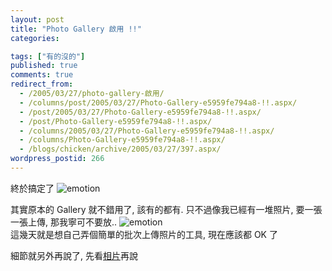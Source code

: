 ```yaml
---
layout: post
title: "Photo Gallery 啟用 !!"
categories:

tags: ["有的沒的"]
published: true
comments: true
redirect_from:
  - /2005/03/27/photo-gallery-啟用/
  - /columns/post/2005/03/27/Photo-Gallery-e5959fe794a8-!!.aspx/
  - /post/2005/03/27/Photo-Gallery-e5959fe794a8-!!.aspx/
  - /post/Photo-Gallery-e5959fe794a8-!!.aspx/
  - /columns/2005/03/27/Photo-Gallery-e5959fe794a8-!!.aspx/
  - /columns/Photo-Gallery-e5959fe794a8-!!.aspx/
  - /blogs/chicken/archive/2005/03/27/397.aspx/
wordpress_postid: 266
---
```


終於搞定了 ![emotion](/Emoticons/emotion-2.gif)

其實原本的 Gallery 就不錯用了, 該有的都有. 只不過像我已經有一堆照片, 要一張一張上傳, 那我寧可不要放.. ![emotion](/Emoticons/emotion-11.gif)  
這幾天就是想自己弄個簡單的批次上傳照片的工具, 現在應該都 OK 了

細節就另外再說了, 先看[相片](/photos)再說
